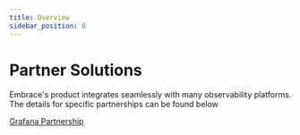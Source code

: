 ```yaml
---
title: Overview
sidebar_position: 0
---
```


# Partner Solutions

Embrace's product integrates seamlessly with many observability platforms. The details for specific partnerships can be found below

[Grafana Partnership](./grafana.md)
